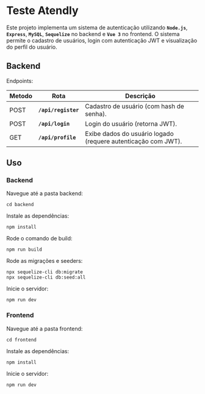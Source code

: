 # Teste Atendly
Este projeto implementa um sistema de autenticação utilizando **`Node.js`**, **`Express`**, **`MySQL`**, **`Sequelize`** no backend e **`Vue 3`** no frontend. O sistema permite o cadastro de usuários, login com autenticação JWT e visualização do perfil do usuário.

## Backend
Endpoints:

|Metodo|Rota| Descrição |
|---|---|---|
| POST | **`/api/register`**| Cadastro de usuário (com hash de senha).
| POST | **`/api/login`**| Login do usuário (retorna JWT).
| GET | **`/api/profile`** | Exibe dados do usuário logado (requere autenticação com JWT).

## Uso

### Backend

Navegue até a pasta backend:

    cd backend

Instale as dependências:

    npm install

Rode o comando de build:

    npm run build 


Rode as migrações e seeders:

    npx sequelize-cli db:migrate
    npx sequelize-cli db:seed:all

Inicie o servidor:

    npm run dev



### Frontend
Navegue até a pasta frontend:

    cd frontend

Instale as dependências:

    npm install
Inicie o servidor:

    npm run dev


